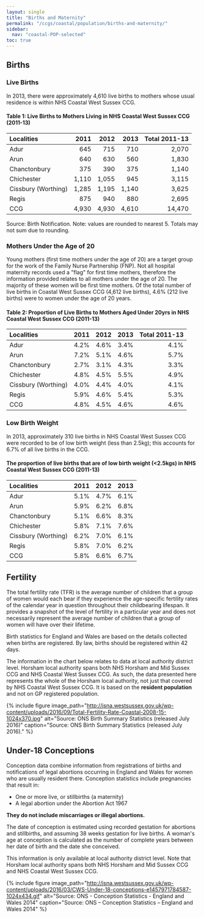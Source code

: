 ```yaml
---
layout: single
title: "Births and Maternity"
permalink: "/ccgs/coastal/population/births-and-maternity/"
sidebar:
  nav: "coastal-POP-selected"
toc: true
---
```


## Births

### Live Births
           		
In 2013, there were approximately 4,610 live births to mothers whose usual residence is within NHS Coastal West Sussex CCG.

#### Table 1: Live Births to Mothers Living in NHS Coastal West Sussex CCG (2011-13)

| Localities | 2011 | 2012 | 2013 | Total 2011-13 |
| :--------- | ---: | ---: | ---: | ------------: | 
| Adur | 645 | 715 | 710 | 2,070 |
| Arun | 640 | 630 | 560 | 1,830 |
| Chanctonbury | 375 | 390 | 375 | 1,140 |
| Chichester | 1,110 | 1,055 | 945 | 3,115 |
| Cissbury (Worthing) | 1,285 | 1,195 | 1,140 | 3,625 |
| Regis | 875 | 940 | 880 | 2,695 |
| CCG | 4,930 | 4,930 | 4,610 | 14,470 |

Source: Birth Notification. Note: values are rounded to nearest 5. Totals may not sum due to rounding.

### Mothers Under the Age of 20

Young mothers (first time mothers under the age of 20) are a target group for the work of the Family Nurse Partnership (FNP). Not all hospital maternity records used a "flag" for first time mothers, therefore the information provided relates to all mothers under the age of 20. The majority of these women will be first time mothers. Of the total number of live births in Coastal West Sussex CCG (4,612 live births), 4.6% (212 live births) were to women under the age of 20 years.

#### Table 2: Proportion of Live Births to Mothers Aged Under 20yrs in NHS Coastal West Sussex CCG (2011-13)

| Localities | 2011 | 2012 | 2013 | Total 2011-13 |
| :--------- | ---: | ---: | ---: | ------------: | 
| Adur | 4.2% | 4.6% | 3.4% | 4.1% |
| Arun | 7.2% | 5.1% | 4.6% | 5.7% |
| Chanctonbury | 2.7% | 3.1% | 4.3% | 3.3% |
| Chichester | 4.8% | 4.5% | 5.5% | 4.9% |
| Cissbury (Worthing) | 4.0% | 4.4% | 4.0% | 4.1% |
| Regis | 5.9% | 4.6% | 5.4% | 5.3% |
| CCG | 4.8% | 4.5% | 4.6% | 4.6% |

### Low Birth Weight

In 2013, approximately 310 live births in NHS Coastal West Sussex CCG were recorded to be of low birth weight (less than 2.5kg); this accounts for 6.7% of all live births in the CCG.

#### The proportion of live births that are of low birth weight (<2.5kgs) in NHS Coastal West Sussex CCG (2011-13)

| Localities | 2011 | 2012 | 2013 |
| :--------- | ---: | ---: | ---: |
| Adur | 5.1% | 4.7% | 6.1% |
| Arun | 5.9% | 6.2% | 6.8% |
| Chanctonbury | 5.1% | 6.6% | 8.3% |
| Chichester | 5.8% | 7.1% | 7.6% |
| Cissbury (Worthing) | 6.2% | 7.0% | 6.1% |
| Regis | 5.8% | 7.0% | 6.2% |
| CCG | 5.8% | 6.6% | 6.7% |

## Fertility

The total fertility rate (TFR) is the average number of children that a group of women would each bear if they experience the age-specific fertility rates of the calendar year in question throughout their childbearing lifespan. It provides a snapshot of the level of fertility in a particular year and does not necessarily represent the average number of children that a group of women will have over their lifetime.

Birth statistics for England and Wales are based on the details collected when births are registered. By law, births should be registered within 42 days.

The information in the chart below relates to data at local authority district level. Horsham local authority spans both NHS Horsham and Mid Sussex CCG and NHS Coastal West Sussex CCG. As such, the data presented here represents the whole of the Horsham local authority, not just that covered by NHS Coastal West Sussex CCG. It is based on the **resident population**  and not on GP registered population.

{% include figure image_path="http://jsna.westsussex.gov.uk/wp-content/uploads/2016/09/Total-Fertility-Rate-Coastal-2008-15-1024x370.jpg" alt="Source: ONS Birth Summary Statistics (released July 2016)" caption="Source: ONS Birth Summary Statistics (released July 2016)." %}

## Under-18 Conceptions

Conception data combine information from registrations of births and notifications of legal abortions occurring in England and Wales for women who are usually resident there. Conception statistics include pregnancies that result in:

- One or more live, or stillbirths (a maternity)
- A legal abortion under the Abortion Act 1967

**They do not include miscarriages or illegal abortions.**

The date of conception is estimated using recorded gestation for abortions and stillbirths, and assuming 38 weeks gestation for live births. A woman's age at conception is calculated as the number of complete years between her date of birth and the date she conceived.

This information is only available at local authority district level. Note that Horsham local authority spans both NHS Horsham and Mid Sussex CCG and NHS Coastal West Sussex CCG.

{% include figure image_path="http://jsna.westsussex.gov.uk/wp-content/uploads/2016/03/CWS-Under-18-conceptions-e1457971784587-1024x434.gif" alt="Source: ONS - Conception Statistics - England and Wales 2014" caption="Source: ONS &#8211; Conception Statistics &#8211; England and Wales 2014" %}